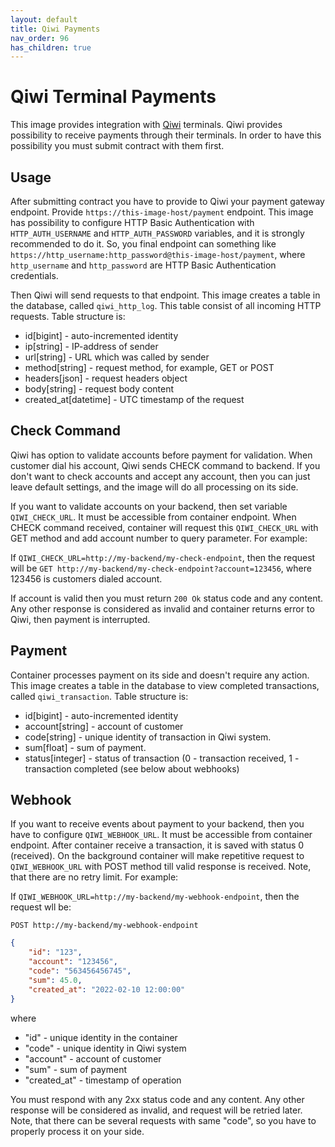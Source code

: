 ```yaml
---
layout: default
title: Qiwi Payments
nav_order: 96
has_children: true
---
```


Qiwi Terminal Payments
======================

This image provides integration with [Qiwi](https://developer.qiwi.com/) terminals.
Qiwi provides possibility to receive payments through their terminals.
In order to have this possibility you must submit contract with them first.

Usage
-----

After submitting contract you have to provide to Qiwi your payment gateway endpoint.
Provide `https://this-image-host/payment` endpoint.
This image has possibility to configure HTTP Basic Authentication with `HTTP_AUTH_USERNAME` and `HTTP_AUTH_PASSWORD` variables,
and it is strongly recommended to do it.
So, you final endpoint can something like `https://http_username:http_password@this-image-host/payment`,
where `http_username` and `http_password` are HTTP Basic Authentication credentials.

Then Qiwi will send requests to that endpoint.
This image creates a table in the database, called `qiwi_http_log`.
This table consist of all incoming HTTP requests.
Table structure is:

- id[bigint] - auto-incremented identity
- ip[string] - IP-address of sender
- url[string] - URL which was called by sender
- method[string] - request method, for example, GET or POST
- headers[json] - request headers object
- body[string] - request body content
- created_at[datetime] - UTC timestamp of the request

Check Command
-------------

Qiwi has option to validate accounts before payment for validation.
When customer dial his account, Qiwi sends CHECK command to backend.
If you don't want to check accounts and accept any account, then you can just leave default settings,
and the image will do all processing on its side.

If you want to validate accounts on your backend, then set variable `QIWI_CHECK_URL`.
It must be accessible from container endpoint.
When CHECK command received, container will request this `QIWI_CHECK_URL` with GET method and add account number to query parameter.
For example:

If `QIWI_CHECK_URL=http://my-backend/my-check-endpoint`, then the request will be
`GET http://my-backend/my-check-endpoint?account=123456`, where 123456 is customers dialed account.

If account is valid then you must return `200 Ok` status code and any content.
Any other response is considered as invalid and container returns error to Qiwi, then payment is interrupted.

Payment
-------

Container processes payment on its side and doesn't require any action.
This image creates a table in the database to view completed transactions, called `qiwi_transaction`.
Table structure is:

- id[bigint] - auto-incremented identity
- account[string] - account of customer
- code[string] - unique identity of transaction in Qiwi system.
- sum[float] - sum of payment.
- status[integer] - status of transaction (0 - transaction received, 1 - transaction completed (see below about webhooks)

Webhook
-------

If you want to receive events about payment to your backend, then you have to configure `QIWI_WEBHOOK_URL`.
It must be accessible from container endpoint.
After container receive a transaction, it is saved with status 0 (received).
On the background container will make repetitive request to `QIWI_WEBHOOK_URL` with POST method till valid response is received.
Note, that there are no retry limit.
For example:

If `QIWI_WEBHOOK_URL=http://my-backend/my-webhook-endpoint`, then the request wll be:

`POST http://my-backend/my-webhook-endpoint`

```json
{
    "id": "123",
    "account": "123456",
    "code": "563456456745",
    "sum": 45.0,
    "created_at": "2022-02-10 12:00:00"
}
```

where

- "id" - unique identity in the container
- "code" - unique identity in Qiwi system
- "account" - account of customer
- "sum" - sum of payment
- "created_at" - timestamp of operation

You must respond with any 2xx status code and any content. Any other response will be considered as invalid,
and request will be retried later.
Note, that there can be several requests with same "code", so you have to properly process it on your side.